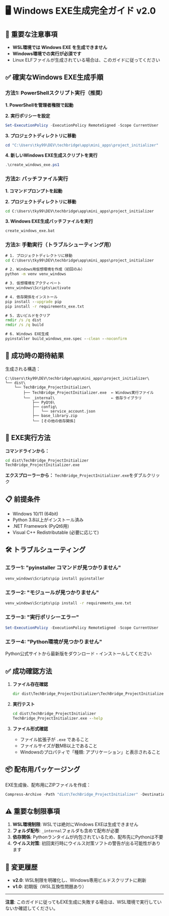 # 🖥️ Windows EXE生成完全ガイド v2.0

## 🚨 重要な注意事項

- **WSL環境では Windows EXE を生成できません**
- **Windows環境での実行が必須です**
- Linux ELFファイルが生成されている場合は、このガイドに従ってください

## ✅ 確実なWindows EXE生成手順

### 方法1: PowerShellスクリプト実行（推奨）

**1. PowerShellを管理者権限で起動**

**2. 実行ポリシーを設定**
```powershell
Set-ExecutionPolicy -ExecutionPolicy RemoteSigned -Scope CurrentUser
```

**3. プロジェクトディレクトリに移動**
```powershell
cd "C:\Users\tky99\DEV\techbridge\app\mini_apps\project_initializer"
```

**4. 新しいWindows EXE生成スクリプトを実行**
```powershell
.\create_windows_exe.ps1
```

### 方法2: バッチファイル実行

**1. コマンドプロンプトを起動**

**2. プロジェクトディレクトリに移動**
```cmd
cd C:\Users\tky99\DEV\techbridge\app\mini_apps\project_initializer
```

**3. Windows EXE生成バッチファイルを実行**
```cmd
create_windows_exe.bat
```

### 方法3: 手動実行（トラブルシューティング用）

```cmd
# 1. プロジェクトディレクトリに移動
cd C:\Users\tky99\DEV\techbridge\app\mini_apps\project_initializer

# 2. Windows用仮想環境を作成（初回のみ）
python -m venv venv_windows

# 3. 仮想環境をアクティベート
venv_windows\Scripts\activate

# 4. 依存関係をインストール
pip install --upgrade pip
pip install -r requirements_exe.txt

# 5. 古いビルドをクリア
rmdir /s /q dist
rmdir /s /q build

# 6. Windows EXE生成
pyinstaller build_windows_exe.spec --clean --noconfirm
```

## 🎯 成功時の期待結果

生成される構造：
```
C:\Users\tky99\DEV\techbridge\app\mini_apps\project_initializer\
└── dist\
    └── TechBridge_ProjectInitializer\
        ├── TechBridge_ProjectInitializer.exe  ← Windows実行ファイル
        └── _internal\                         ← 依存ライブラリ
            ├── PyQt6\
            ├── config\
            │   └── service_account.json
            ├── base_library.zip
            └── [その他の依存関係]
```

## 🚀 EXE実行方法

**コマンドラインから：**
```cmd
cd dist\TechBridge_ProjectInitializer
TechBridge_ProjectInitializer.exe
```

**エクスプローラーから：**
`TechBridge_ProjectInitializer.exe`をダブルクリック

## 📋 前提条件

- Windows 10/11 (64bit)
- Python 3.8以上がインストール済み
- .NET Framework (PyQt6用)
- Visual C++ Redistributable (必要に応じて)

## 🛠️ トラブルシューティング

### エラー1: "pyinstaller コマンドが見つかりません"
```cmd
venv_windows\Scripts\pip install pyinstaller
```

### エラー2: "モジュールが見つかりません"
```cmd
venv_windows\Scripts\pip install -r requirements_exe.txt
```

### エラー3: "実行ポリシーエラー"
```powershell
Set-ExecutionPolicy -ExecutionPolicy RemoteSigned -Scope CurrentUser
```

### エラー4: "Python環境が見つかりません"
Python公式サイトから最新版をダウンロード・インストールしてください

## ✅ 成功確認方法

1. **ファイル存在確認**
   ```cmd
   dir dist\TechBridge_ProjectInitializer\TechBridge_ProjectInitializer.exe
   ```

2. **実行テスト**
   ```cmd
   cd dist\TechBridge_ProjectInitializer
   TechBridge_ProjectInitializer.exe --help
   ```

3. **ファイル形式確認**
   - ファイル拡張子が `.exe` であること
   - ファイルサイズが数MB以上であること
   - Windowsのプロパティで「種類: アプリケーション」と表示されること

## 📦 配布用パッケージング

EXE生成後、配布用にZIPファイルを作成：
```powershell
Compress-Archive -Path "dist\TechBridge_ProjectInitializer" -DestinationPath "TechBridge_ProjectInitializer_Windows_v2.0.zip"
```

## ⚠️ 重要な制限事項

1. **WSL環境制限**: WSLでは絶対にWindows EXEは生成できません
2. **フォルダ配布**: `_internal`フォルダも含めて配布が必要
3. **依存関係**: Pythonランタイムが内包されているため、配布先にPythonは不要
4. **ウイルス対策**: 初回実行時にウイルス対策ソフトの警告が出る可能性があります

## 📄 変更履歴

- **v2.0**: WSL制限を明確化し、Windows専用ビルドスクリプトに刷新
- **v1.0**: 初期版（WSL互換性問題あり）

---

**注意**: このガイドに従ってもEXE生成に失敗する場合は、WSL環境で実行していないか確認してください。